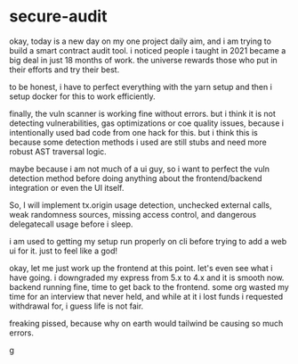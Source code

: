 # secure-audit

okay, today is a new day on my one project daily aim, and i am trying to build a smart contract audit tool. i noticed people i taught in 2021 became a big deal in just 18 months of work. the universe rewards those who put in their efforts and try their best.

to be honest, i have to perfect everything with the yarn setup and then i setup docker for this to work efficiently.

finally, the vuln scanner is working fine without errors. but i think it is not detecting vulnerabilities, gas optimizations or coe quality issues, because i intentionally used bad code from one hack for this. but i think this is because some detection methods i used are still stubs and need more robust AST traversal logic.

maybe because i am not much of a ui guy, so i want to perfect the vuln detection method before doing anything about the frontend/backend integration or even the UI itself. 

So, I will implement tx.origin usage detection, unchecked external calls, weak randomness sources, missing access control, and dangerous delegatecall usage before i sleep.

i am used to getting my setup run properly on cli before trying to add a web ui for it. just to feel like a god!

okay, let me just work up the frontend at this point. let's even see what i have going. i downgraded my express from 5.x to 4.x and it is smooth now. backend running fine, time to get back to the frontend. some org wasted my time for an interview that never held, and while at it i lost funds i requested withdrawal for, i guess life is not fair.

freaking pissed, because why on earth would tailwind be causing so much errors.

g